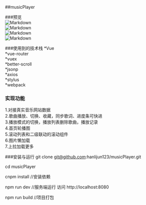##musicPlayer      

###预览      
![Markdown](http://i2.bvimg.com/643216/bad6dbed1ec028d6.gif)<br/>
![Markdown](http://i2.bvimg.com/643216/f5b08b28cf76c797.gif)<br/>
![Markdown](http://i2.bvimg.com/643216/b8b1472789ec4469.gif)<br/>
![Markdown](http://i2.bvimg.com/643216/a725b093c4b32fa2.gif)

###使用到的技术栈
*Vue  
*vue-router  
*vuex  
*better-scroll  
*jsonp  
*axios  
*stylus  
*webpack  

### 实现功能
1.对接真实音乐网站数据  
2.歌曲播放、切换、收藏，同步歌词、进度条可快进  
3.播放模式的切换，播放列表删除歌曲，播放记录   
4.首页轮播图  
5.滚动列表和二级联动的滚动组件  
6.图片懒加载  
7.上拉加载更多  

###安装与运行
git clone git@github.com:hanlijun123/musicPlayer.git

cd musicPlayer

cnpm install //安装依赖

npm run dev //服务端运行 访问 http://localhost:8080

npm run build  //项目打包 
